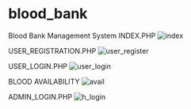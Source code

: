 # blood_bank
Blood Bank Management System
INDEX.PHP
![index](https://user-images.githubusercontent.com/56357173/172016481-3bca4677-ff06-406d-bb28-ed14ca244d0e.jpg)

USER_REGISTRATION.PHP
![user_register](https://user-images.githubusercontent.com/56357173/172016468-18b387a0-d64d-4d20-9cba-58d193617118.jpg)

USER_LOGIN.PHP
![user_login](https://user-images.githubusercontent.com/56357173/172016460-9dcf3c3f-3fea-4ed7-b78c-ea279256110d.jpg)

BLOOD AVAILABILITY
![avail](https://user-images.githubusercontent.com/56357173/172017681-7e720381-740c-45eb-9b69-b998e2674650.jpg)


ADMIN_LOGIN.PHP
![h_login](https://user-images.githubusercontent.com/56357173/172017664-eae5f3d5-c48c-4e62-879c-1b25ad2e6d93.jpg)
